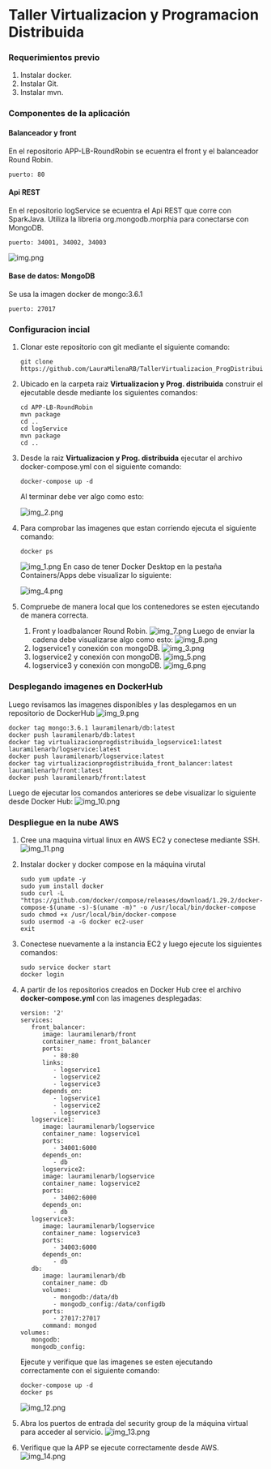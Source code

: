 # Taller Virtualizacion y Programacion Distribuida


### Requerimientos previo
1. Instalar docker.
2. Instalar Git.
3. Instalar mvn.

### Componentes de la aplicación

#### Balanceador y front
En el repositorio APP-LB-RoundRobin se ecuentra el front y el balanceador Round Robin.
```
puerto: 80
```
#### Api REST
En el repositorio logService se ecuentra el Api REST que corre con SparkJava.
Utiliza la libreria org.mongodb.morphia para conectarse con MongoDB.
```
puerto: 34001, 34002, 34003
```
![img.png](imagenes/img.png)
#### Base de datos: MongoDB
Se usa la imagen docker de mongo:3.6.1
```
puerto: 27017
```
### Configuracion incial
1. Clonar este repositorio con git mediante el siguiente comando:
    ```
    git clone https://github.com/LauraMilenaRB/TallerVirtualizacion_ProgDistribuida.git
    ```
2. Ubicado en la carpeta raiz **Virtualizacion y Prog. distribuida** construir el ejecutable desde mediante los siguientes comandos:
    ```
    cd APP-LB-RoundRobin
    mvn package
    cd ..
    cd logService
    mvn package
    cd ..
    ```
3. Desde la raiz **Virtualizacion y Prog. distribuida** ejecutar el archivo docker-compose.yml con el siguiente comando:
    ```
    docker-compose up -d 
    ```
    Al terminar debe ver algo como esto:

    ![img_2.png](imagenes/img_2.png)
4. Para comprobar las imagenes que estan corriendo ejecuta el siguiente comando:
    ```
    docker ps
    ```
    ![img_1.png](imagenes/img_1.png)
    En caso de tener Docker Desktop en la pestaña Containers/Apps debe visualizar lo siguiente:
    
    ![img_4.png](imagenes/img_4.png)
5. Compruebe de manera local que los contenedores se esten ejecutando de manera correcta.
   1. Front y loadbalancer Round Robin.
      ![img_7.png](imagenes/img_7.png)
      Luego de enviar la cadena debe visualizarse algo como esto: 
      ![img_8.png](imagenes/img_8.png)
   2. logservice1 y conexión con mongoDB.
      ![img_3.png](imagenes/img_3.png)
   3. logservice2 y conexión con mongoDB.
      ![img_5.png](imagenes/img_5.png)
   4. logservice3 y conexión con mongoDB.
      ![img_6.png](imagenes/img_6.png)
   
### Desplegando imagenes en DockerHub

Luego revisamos las imagenes disponibles y las desplegamos en un repositorio de DockerHub
   ![img_9.png](imagenes/img_9.png)
   ```
   docker tag mongo:3.6.1 lauramilenarb/db:latest
   docker push lauramilenarb/db:latest
   docker tag virtualizacionprogdistribuida_logservice1:latest lauramilenarb/logservice:latest
   docker push lauramilenarb/logservice:latest
   docker tag virtualizacionprogdistribuida_front_balancer:latest lauramilenarb/front:latest
   docker push lauramilenarb/front:latest

   ```
Luego de ejecutar los comandos anteriores se debe visualizar lo siguiente desde Docker Hub:
![img_10.png](imagenes/img_10.png)

### Despliegue en la nube AWS
1. Cree una maquina virtual linux en AWS EC2 y conectese mediante SSH.
   ![img_11.png](imagenes/img_11.png)
2. Instalar docker y docker compose en la máquina virutal
   ```
   sudo yum update -y
   sudo yum install docker
   sudo curl -L "https://github.com/docker/compose/releases/download/1.29.2/docker-compose-$(uname -s)-$(uname -m)" -o /usr/local/bin/docker-compose
   sudo chmod +x /usr/local/bin/docker-compose
   sudo usermod -a -G docker ec2-user
   exit
   ```
3. Conectese nuevamente a la instancia EC2 y luego ejecute los siguientes comandos:
   ```
   sudo service docker start
   docker login 
   ```
4. A partir de los repositorios creados en Docker Hub cree el archivo **docker-compose.yml** con las imagenes desplegadas:
   ```
   version: '2'
   services:
      front_balancer:
         image: lauramilenarb/front
         container_name: front_balancer
         ports:
            - 80:80
         links:
            - logservice1
            - logservice2
            - logservice3
         depends_on:
            - logservice1
            - logservice2
            - logservice3
      logservice1:
         image: lauramilenarb/logservice
         container_name: logservice1
         ports:
            - 34001:6000
         depends_on:
            - db
         logservice2:
         image: lauramilenarb/logservice
         container_name: logservice2
         ports:
            - 34002:6000
         depends_on:
            - db
      logservice3:
         image: lauramilenarb/logservice
         container_name: logservice3
         ports:
            - 34003:6000
         depends_on:
            - db
      db:
         image: lauramilenarb/db
         container_name: db
         volumes:
            - mongodb:/data/db
            - mongodb_config:/data/configdb
         ports:
            - 27017:27017
         command: mongod
   volumes:
      mongodb:
      mongodb_config:
   ```

   Ejecute y verifique que las imagenes se esten ejecutando correctamente con el siguiente comando:
   ```
   docker-compose up -d
   docker ps
   ```
   ![img_12.png](imagenes/img_12.png)
5. Abra los puertos de entrada del security group de la máquina virtual para acceder al servicio.
   ![img_13.png](imagenes/img_13.png)
6. Verifique que la APP se ejecute correctamente desde AWS.
   ![img_14.png](imagenes/img_14.png)
   
   